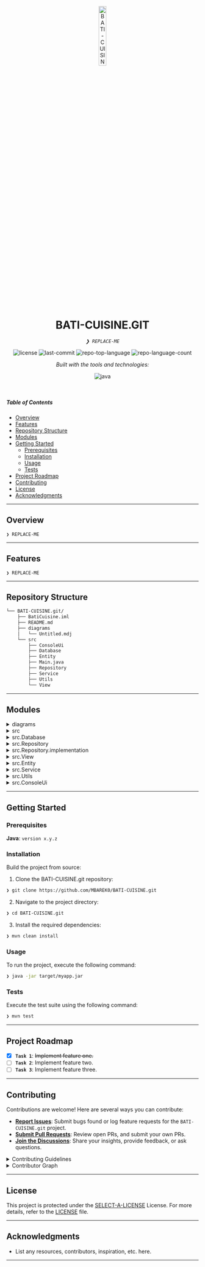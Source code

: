 <p align="center">
  <img src="https://img.icons8.com/?size=512&id=55494&format=png" width="20%" alt="BATI-CUISINE.GIT-logo">
</p>
<p align="center">
    <h1 align="center">BATI-CUISINE.GIT</h1>
</p>
<p align="center">
    <em><code>❯ REPLACE-ME</code></em>
</p>
<p align="center">
	<img src="https://img.shields.io/github/license/MBAREK0/BATI-CUISINE.git?style=flat&logo=opensourceinitiative&logoColor=white&color=0080ff" alt="license">
	<img src="https://img.shields.io/github/last-commit/MBAREK0/BATI-CUISINE.git?style=flat&logo=git&logoColor=white&color=0080ff" alt="last-commit">
	<img src="https://img.shields.io/github/languages/top/MBAREK0/BATI-CUISINE.git?style=flat&color=0080ff" alt="repo-top-language">
	<img src="https://img.shields.io/github/languages/count/MBAREK0/BATI-CUISINE.git?style=flat&color=0080ff" alt="repo-language-count">
</p>
<p align="center">
		<em>Built with the tools and technologies:</em>
</p>
<p align="center">
	<img src="https://img.shields.io/badge/java-%23ED8B00.svg?style=flat&logo=openjdk&logoColor=white" alt="java">
</p>

<br>

#####  Table of Contents

- [ Overview](#-overview)
- [ Features](#-features)
- [ Repository Structure](#-repository-structure)
- [ Modules](#-modules)
- [ Getting Started](#-getting-started)
    - [ Prerequisites](#-prerequisites)
    - [ Installation](#-installation)
    - [ Usage](#-usage)
    - [ Tests](#-tests)
- [ Project Roadmap](#-project-roadmap)
- [ Contributing](#-contributing)
- [ License](#-license)
- [ Acknowledgments](#-acknowledgments)

---

##  Overview

<code>❯ REPLACE-ME</code>

---

##  Features

<code>❯ REPLACE-ME</code>

---

##  Repository Structure

```sh
└── BATI-CUISINE.git/
    ├── BatiCuisine.iml
    ├── README.md
    ├── diagrams
    │   └── Untitled.mdj
    └── src
        ├── ConsoleUi
        ├── Database
        ├── Entity
        ├── Main.java
        ├── Repository
        ├── Service
        ├── Utils
        └── View
```

---

##  Modules

<details closed><summary>diagrams</summary>

| File | Summary |
| --- | --- |
| [Untitled.mdj](https://github.com/MBAREK0/BATI-CUISINE.git/blob/main/diagrams/Untitled.mdj) | <code>❯ REPLACE-ME</code> |

</details>

<details closed><summary>src</summary>

| File | Summary |
| --- | --- |
| [Main.java](https://github.com/MBAREK0/BATI-CUISINE.git/blob/main/src/Main.java) | <code>❯ REPLACE-ME</code> |

</details>

<details closed><summary>src.Database</summary>

| File | Summary |
| --- | --- |
| [DatabaseConnection.java](https://github.com/MBAREK0/BATI-CUISINE.git/blob/main/src/Database/DatabaseConnection.java) | <code>❯ REPLACE-ME</code> |

</details>

<details closed><summary>src.Repository</summary>

| File | Summary |
| --- | --- |
| [ProjectRepository.java](https://github.com/MBAREK0/BATI-CUISINE.git/blob/main/src/Repository/ProjectRepository.java) | <code>❯ REPLACE-ME</code> |
| [MaterialRepository.java](https://github.com/MBAREK0/BATI-CUISINE.git/blob/main/src/Repository/MaterialRepository.java) | <code>❯ REPLACE-ME</code> |
| [ClientRepository.java](https://github.com/MBAREK0/BATI-CUISINE.git/blob/main/src/Repository/ClientRepository.java) | <code>❯ REPLACE-ME</code> |
| [QuoteRepository.java](https://github.com/MBAREK0/BATI-CUISINE.git/blob/main/src/Repository/QuoteRepository.java) | <code>❯ REPLACE-ME</code> |
| [LaborRepository.java](https://github.com/MBAREK0/BATI-CUISINE.git/blob/main/src/Repository/LaborRepository.java) | <code>❯ REPLACE-ME</code> |
| [ComponentRepository.java](https://github.com/MBAREK0/BATI-CUISINE.git/blob/main/src/Repository/ComponentRepository.java) | <code>❯ REPLACE-ME</code> |

</details>

<details closed><summary>src.Repository.implementation</summary>

| File | Summary |
| --- | --- |
| [ClientRepositoryImpl.java](https://github.com/MBAREK0/BATI-CUISINE.git/blob/main/src/Repository/implementation/ClientRepositoryImpl.java) | <code>❯ REPLACE-ME</code> |
| [ProjectRepositoryImpl.java](https://github.com/MBAREK0/BATI-CUISINE.git/blob/main/src/Repository/implementation/ProjectRepositoryImpl.java) | <code>❯ REPLACE-ME</code> |
| [ComponentRepositoryImpl.java](https://github.com/MBAREK0/BATI-CUISINE.git/blob/main/src/Repository/implementation/ComponentRepositoryImpl.java) | <code>❯ REPLACE-ME</code> |
| [QuoteRepositoryImpl.java](https://github.com/MBAREK0/BATI-CUISINE.git/blob/main/src/Repository/implementation/QuoteRepositoryImpl.java) | <code>❯ REPLACE-ME</code> |
| [LaborRepositoryImpl.java](https://github.com/MBAREK0/BATI-CUISINE.git/blob/main/src/Repository/implementation/LaborRepositoryImpl.java) | <code>❯ REPLACE-ME</code> |
| [MaterialRepositoryImpl.java](https://github.com/MBAREK0/BATI-CUISINE.git/blob/main/src/Repository/implementation/MaterialRepositoryImpl.java) | <code>❯ REPLACE-ME</code> |

</details>

<details closed><summary>src.View</summary>

| File | Summary |
| --- | --- |
| [LaborView.java](https://github.com/MBAREK0/BATI-CUISINE.git/blob/main/src/View/LaborView.java) | <code>❯ REPLACE-ME</code> |
| [ComponentView.java](https://github.com/MBAREK0/BATI-CUISINE.git/blob/main/src/View/ComponentView.java) | <code>❯ REPLACE-ME</code> |
| [MainView.java](https://github.com/MBAREK0/BATI-CUISINE.git/blob/main/src/View/MainView.java) | <code>❯ REPLACE-ME</code> |
| [MaterialView.java](https://github.com/MBAREK0/BATI-CUISINE.git/blob/main/src/View/MaterialView.java) | <code>❯ REPLACE-ME</code> |
| [ClientView.java](https://github.com/MBAREK0/BATI-CUISINE.git/blob/main/src/View/ClientView.java) | <code>❯ REPLACE-ME</code> |
| [QuoteView.java](https://github.com/MBAREK0/BATI-CUISINE.git/blob/main/src/View/QuoteView.java) | <code>❯ REPLACE-ME</code> |
| [ProjectView.java](https://github.com/MBAREK0/BATI-CUISINE.git/blob/main/src/View/ProjectView.java) | <code>❯ REPLACE-ME</code> |

</details>

<details closed><summary>src.Entity</summary>

| File | Summary |
| --- | --- |
| [Component.java](https://github.com/MBAREK0/BATI-CUISINE.git/blob/main/src/Entity/Component.java) | <code>❯ REPLACE-ME</code> |
| [Material.java](https://github.com/MBAREK0/BATI-CUISINE.git/blob/main/src/Entity/Material.java) | <code>❯ REPLACE-ME</code> |
| [MaterialOrLabor.java](https://github.com/MBAREK0/BATI-CUISINE.git/blob/main/src/Entity/MaterialOrLabor.java) | <code>❯ REPLACE-ME</code> |
| [Client.java](https://github.com/MBAREK0/BATI-CUISINE.git/blob/main/src/Entity/Client.java) | <code>❯ REPLACE-ME</code> |
| [Labor.java](https://github.com/MBAREK0/BATI-CUISINE.git/blob/main/src/Entity/Labor.java) | <code>❯ REPLACE-ME</code> |
| [Project.java](https://github.com/MBAREK0/BATI-CUISINE.git/blob/main/src/Entity/Project.java) | <code>❯ REPLACE-ME</code> |
| [Quote.java](https://github.com/MBAREK0/BATI-CUISINE.git/blob/main/src/Entity/Quote.java) | <code>❯ REPLACE-ME</code> |

</details>

<details closed><summary>src.Service</summary>

| File | Summary |
| --- | --- |
| [ProjectService.java](https://github.com/MBAREK0/BATI-CUISINE.git/blob/main/src/Service/ProjectService.java) | <code>❯ REPLACE-ME</code> |
| [QuoteService.java](https://github.com/MBAREK0/BATI-CUISINE.git/blob/main/src/Service/QuoteService.java) | <code>❯ REPLACE-ME</code> |
| [LaborService.java](https://github.com/MBAREK0/BATI-CUISINE.git/blob/main/src/Service/LaborService.java) | <code>❯ REPLACE-ME</code> |
| [MaterialService.java](https://github.com/MBAREK0/BATI-CUISINE.git/blob/main/src/Service/MaterialService.java) | <code>❯ REPLACE-ME</code> |
| [ClientService.java](https://github.com/MBAREK0/BATI-CUISINE.git/blob/main/src/Service/ClientService.java) | <code>❯ REPLACE-ME</code> |

</details>

<details closed><summary>src.Utils</summary>

| File | Summary |
| --- | --- |
| [DateChecker.java](https://github.com/MBAREK0/BATI-CUISINE.git/blob/main/src/Utils/DateChecker.java) | <code>❯ REPLACE-ME</code> |

</details>

<details closed><summary>src.ConsoleUi</summary>

| File | Summary |
| --- | --- |
| [ComponentUi.java](https://github.com/MBAREK0/BATI-CUISINE.git/blob/main/src/ConsoleUi/ComponentUi.java) | <code>❯ REPLACE-ME</code> |
| [ClientUi.java](https://github.com/MBAREK0/BATI-CUISINE.git/blob/main/src/ConsoleUi/ClientUi.java) | <code>❯ REPLACE-ME</code> |
| [ProjectUi.java](https://github.com/MBAREK0/BATI-CUISINE.git/blob/main/src/ConsoleUi/ProjectUi.java) | <code>❯ REPLACE-ME</code> |
| [QuoteUi.java](https://github.com/MBAREK0/BATI-CUISINE.git/blob/main/src/ConsoleUi/QuoteUi.java) | <code>❯ REPLACE-ME</code> |
| [MainUi.java](https://github.com/MBAREK0/BATI-CUISINE.git/blob/main/src/ConsoleUi/MainUi.java) | <code>❯ REPLACE-ME</code> |

</details>

---

##  Getting Started

###  Prerequisites

**Java**: `version x.y.z`

###  Installation

Build the project from source:

1. Clone the BATI-CUISINE.git repository:
```sh
❯ git clone https://github.com/MBAREK0/BATI-CUISINE.git
```

2. Navigate to the project directory:
```sh
❯ cd BATI-CUISINE.git
```

3. Install the required dependencies:
```sh
❯ mvn clean install
```

###  Usage

To run the project, execute the following command:

```sh
❯ java -jar target/myapp.jar
```

###  Tests

Execute the test suite using the following command:

```sh
❯ mvn test
```

---

##  Project Roadmap

- [X] **`Task 1`**: <strike>Implement feature one.</strike>
- [ ] **`Task 2`**: Implement feature two.
- [ ] **`Task 3`**: Implement feature three.

---

##  Contributing

Contributions are welcome! Here are several ways you can contribute:

- **[Report Issues](https://github.com/MBAREK0/BATI-CUISINE.git/issues)**: Submit bugs found or log feature requests for the `BATI-CUISINE.git` project.
- **[Submit Pull Requests](https://github.com/MBAREK0/BATI-CUISINE.git/blob/main/CONTRIBUTING.md)**: Review open PRs, and submit your own PRs.
- **[Join the Discussions](https://github.com/MBAREK0/BATI-CUISINE.git/discussions)**: Share your insights, provide feedback, or ask questions.

<details closed>
<summary>Contributing Guidelines</summary>

1. **Fork the Repository**: Start by forking the project repository to your github account.
2. **Clone Locally**: Clone the forked repository to your local machine using a git client.
   ```sh
   git clone https://github.com/MBAREK0/BATI-CUISINE.git
   ```
3. **Create a New Branch**: Always work on a new branch, giving it a descriptive name.
   ```sh
   git checkout -b new-feature-x
   ```
4. **Make Your Changes**: Develop and test your changes locally.
5. **Commit Your Changes**: Commit with a clear message describing your updates.
   ```sh
   git commit -m 'Implemented new feature x.'
   ```
6. **Push to github**: Push the changes to your forked repository.
   ```sh
   git push origin new-feature-x
   ```
7. **Submit a Pull Request**: Create a PR against the original project repository. Clearly describe the changes and their motivations.
8. **Review**: Once your PR is reviewed and approved, it will be merged into the main branch. Congratulations on your contribution!
</details>

<details closed>
<summary>Contributor Graph</summary>
<br>
<p align="left">
   <a href="https://github.com{/MBAREK0/BATI-CUISINE.git/}graphs/contributors">
      <img src="https://contrib.rocks/image?repo=MBAREK0/BATI-CUISINE.git">
   </a>
</p>
</details>

---

##  License

This project is protected under the [SELECT-A-LICENSE](https://choosealicense.com/licenses) License. For more details, refer to the [LICENSE](https://choosealicense.com/licenses/) file.

---

##  Acknowledgments

- List any resources, contributors, inspiration, etc. here.

---
